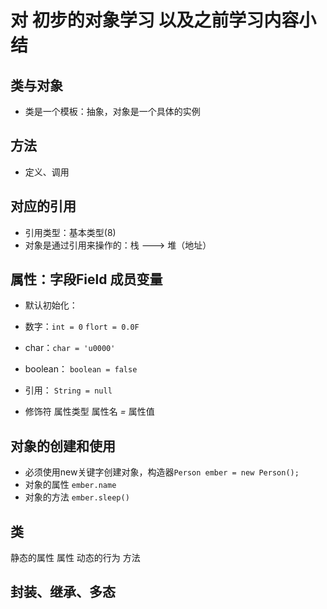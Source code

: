 # 对 初步的对象学习 以及之前学习内容小结



## 类与对象

- 类是一个模板：抽象，对象是一个具体的实例



## 方法

- 定义、调用



## 对应的引用

- 引用类型：基本类型(8)
- 对象是通过引用来操作的：栈 ---> 堆（地址）



## 属性：字段Field 成员变量

- 默认初始化：
- 数字：`int = 0` `flort = 0.0F`

- char：`char = 'u0000'`

- boolean： `boolean = false`
- 引用： `String = null`

- 修饰符 属性类型 属性名 *=* 属性值



## 对象的创建和使用

- 必须使用new关键字创建对象，构造器`Person ember = new Person();`
- 对象的属性 `ember.name`
- 对象的方法 `ember.sleep()`



## 类

静态的属性  属性
动态的行为  方法



## 封装、继承、多态
